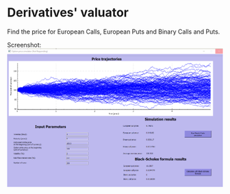 <h1>Derivatives' valuator</h1>

Find the price for European Calls, European Puts and Binary Calls and Puts.

Screenshot:
![alt text](stuff/screenshot.png)